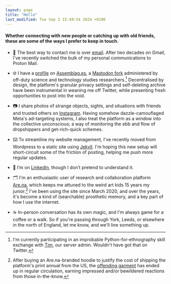 ```yaml
---  
layout: page
title: "Hello"
last_modified: Tue Sep 3 15:49:54 2024 +0100
---  
```


#### Whether connecting with new people or catching up with old friends, these are some of the ways I prefer to keep in touch.

- 📧 The best way to contact me is over [email](mailto:jcalpickard@proton.me). After two decades on Gmail, I've recently switched the bulk of my personal communications to Proton Mail.

- 🌐 I have a [profile](https://assemblag.es/@jcalpickard) on [Assemblag.es](https://assemblag.es/), a [Mastodon fork](https://github.com/hometown-fork/hometown/wiki) administered by off-duty science and technology studies researchers.[^1] Decentralised by design, the platform's granular privacy settings and self-deleting archive have been instrumental in weaning me off Twitter, while presenting fresh opportunities to post into the void.

- 📷 I share photos of strange objects, sights, and situations with friends and trusted others on [Instagram](https://www.instagram.com/jcalpickard/). Having somehow dazzle-camouflaged Meta's ad-targeting systems, I also treat the platform as a window into the collective unconscious; a way of monitoring the ebb and flow of dropshippers and get-rich-quick schemes.

- ⌨️ To streamline my website management, I've recently moved from Wordpress to a static site using [Jekyll](https://jekyllrb.com/). I'm hoping this new setup will short-circuit some of the friction of posting, helping me push more regular updates.

- 👔 I’m on [LinkedIn](https://www.linkedin.com/in/justinpickard/), though I don’t pretend to understand it.

- 🗂️ I'm an enthusiastic user of research and collaboration platform [Are.na](https://www.are.na/justin-pickard/index), which keeps me attuned to the weird art kids 15 years my junior.[^2] I've been using the site since March 2020, and over the years, it's become a kind of (searchable) prosthetic memory, and a key part of how I use the internet.

- ☕ In-person conversation has its own magic, and I'm always game for a coffee or a walk. So if you're passing through York, Leeds, or elsewhere in the north of England, let me know, and we'll line something up.

[^1]: I'm currently participating in an improbable Python-for-ethnography skill exchange with <a href="https://www.timcowlishaw.co.uk/">Tim</a>, our server admin. Wouldn't have got that on Twitter.

[^2]: After buying an Are.na-branded hoodie to justify the cost of shipping the platform's print annual from the US, the <a href="https://store.are.na/products/unisex-hoodie">offending garment</a> has ended up in regular circulation, earning impressed and/or bewildered reactions from those in-the-know.